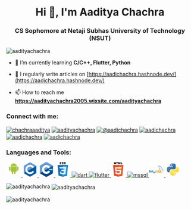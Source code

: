 <h1 align="center">Hi 👋, I'm Aaditya Chachra</h1>
<h3 align="center">CS Sophomore at Netaji Subhas University of Technology (NSUT)</h3>

<p align="left"> <img src="https://komarev.com/ghpvc/?username=aadityachachra&label=Profile%20views&color=0e75b6&style=flat" alt="aadityachachra" /> </p>

- 🌱 I’m currently learning **C/C++, Flutter, Python**

- 📝 I regularly write articles on [https://aadichachra.hashnode.dev/](https://aadichachra.hashnode.dev/)

- 📫 How to reach me **https://aadityachachra2005.wixsite.com/aadityachachra**

<h3 align="left">Connect with me:</h3>
<p align="left">
<a href="https://twitter.com/chachraaaditya" target="blank"><img align="center" src="https://raw.githubusercontent.com/rahuldkjain/github-profile-readme-generator/master/src/images/icons/Social/twitter.svg" alt="chachraaaditya" height="30" width="40" /></a>
<a href="https://linkedin.com/in/aadityachachra" target="blank"><img align="center" src="https://raw.githubusercontent.com/rahuldkjain/github-profile-readme-generator/master/src/images/icons/Social/linked-in-alt.svg" alt="aadityachachra" height="30" width="40" /></a>
<a href="https://hashnode.com/@aadichachra" target="blank"><img align="center" src="https://raw.githubusercontent.com/rahuldkjain/github-profile-readme-generator/master/src/images/icons/Social/hashnode.svg" alt="@aadichachra" height="30" width="40" /></a>
<a href="https://www.codechef.com/users/aadichachra" target="blank"><img align="center" src="https://cdn.jsdelivr.net/npm/simple-icons@3.1.0/icons/codechef.svg" alt="aadichachra" height="30" width="40" /></a>
<a href="https://codeforces.com/profile/aadichachra" target="blank"><img align="center" src="https://raw.githubusercontent.com/rahuldkjain/github-profile-readme-generator/master/src/images/icons/Social/codeforces.svg" alt="aadichachra" height="30" width="40" /></a>
<a href="https://www.leetcode.com/aadichachra" target="blank"><img align="center" src="https://raw.githubusercontent.com/rahuldkjain/github-profile-readme-generator/master/src/images/icons/Social/leet-code.svg" alt="aadichachra" height="30" width="40" /></a>
</p>

<h3 align="left">Languages and Tools:</h3>
<p align="left"> <a href="https://developer.android.com" target="_blank" rel="noreferrer"> <img src="https://raw.githubusercontent.com/devicons/devicon/master/icons/android/android-original-wordmark.svg" alt="android" width="40" height="40"/> </a> <a href="https://www.cprogramming.com/" target="_blank" rel="noreferrer"> <img src="https://raw.githubusercontent.com/devicons/devicon/master/icons/c/c-original.svg" alt="c" width="40" height="40"/> </a> <a href="https://www.w3schools.com/cpp/" target="_blank" rel="noreferrer"> <img src="https://raw.githubusercontent.com/devicons/devicon/master/icons/cplusplus/cplusplus-original.svg" alt="cplusplus" width="40" height="40"/> </a> <a href="https://www.w3schools.com/css/" target="_blank" rel="noreferrer"> <img src="https://raw.githubusercontent.com/devicons/devicon/master/icons/css3/css3-original-wordmark.svg" alt="css3" width="40" height="40"/> </a> <a href="https://dart.dev" target="_blank" rel="noreferrer"> <img src="https://www.vectorlogo.zone/logos/dartlang/dartlang-icon.svg" alt="dart" width="40" height="40"/> </a> <a href="https://flutter.dev" target="_blank" rel="noreferrer"> <img src="https://www.vectorlogo.zone/logos/flutterio/flutterio-icon.svg" alt="flutter" width="40" height="40"/> </a> <a href="https://www.w3.org/html/" target="_blank" rel="noreferrer"> <img src="https://raw.githubusercontent.com/devicons/devicon/master/icons/html5/html5-original-wordmark.svg" alt="html5" width="40" height="40"/> </a> <a href="https://www.microsoft.com/en-us/sql-server" target="_blank" rel="noreferrer"> <img src="https://www.svgrepo.com/show/303229/microsoft-sql-server-logo.svg" alt="mssql" width="40" height="40"/> </a> <a href="https://www.mysql.com/" target="_blank" rel="noreferrer"> <img src="https://raw.githubusercontent.com/devicons/devicon/master/icons/mysql/mysql-original-wordmark.svg" alt="mysql" width="40" height="40"/> </a> <a href="https://www.python.org" target="_blank" rel="noreferrer"> <img src="https://raw.githubusercontent.com/devicons/devicon/master/icons/python/python-original.svg" alt="python" width="40" height="40"/> </a> </p>

<p><img align="left" src="https://github-readme-stats.vercel.app/api/top-langs?username=aadityachachra&show_icons=true&locale=en&layout=compact" alt="aadityachachra" /></p>

<p>&nbsp;<img align="center" src="https://github-readme-stats.vercel.app/api?username=aadityachachra&show_icons=true&locale=en" alt="aadityachachra" /></p>

<p><img align="center" src="https://github-readme-streak-stats.herokuapp.com/?user=aadityachachra&" alt="aadityachachra" /></p>
